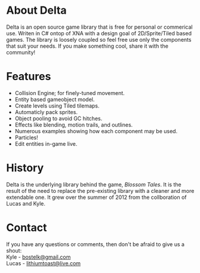 About Delta
===========
Delta is an open source game library that is free for personal or commerical use. Writen in C# ontop of
XNA with a design goal of 2D/Sprite/Tiled based games. The library is loosely coupled so feel free use
only the components that suit your needs. If you make something cool, share it with the community!


Features
========
  * Collision Engine; for finely-tuned movement.
  * Entity based gameobject model.
  * Create levels using Tiled tilemaps.
  * Automaticly pack sprites.
  * Object pooling to avoid GC hitches.
  * Effects like blending, motion trails, and outlines.
  * Numerous examples showing how each component may be used.
  * Particles!
  * Edit entities in-game live.


History
=======
Delta is the underlying library behind the game, *Blossom Tales*. It is the result of the need to replace
the pre-existing library with a cleaner and more extendable one. It grew over the summer of 2012 from the
collboration of Lucas and Kyle.


Contact
=======
If you have any questions or comments, then don't be afraid to give us a shout:  
Kyle - <bostelk@gmail.com>  
Lucas - <lithiumtoast@live.com>  

